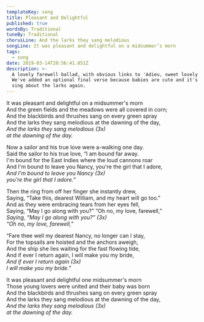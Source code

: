 ```yaml
---
templateKey: song
title: Pleasant and Delightful
published: true
wordsBy: Traditional
tuneBy: Traditional
chorusLine: And the larks they sang melodious
songLine: It was pleasant and delightful on a midsummer’s morn
tags:
  - song
date: 2019-03-14T20:56:41.851Z
description: >-
  A lovely farewell ballad, with obvious links to 'Adieu, sweet lovely Nancy.'
  We've added an optional final verse because babies are cute and it's nice to
  sing about the larks again.
---
```

It was pleasant and delightful on a midsummer's morn\
And the green fields and the meadows were all covered in corn;\
And the blackbirds and thrushes sang on every green spray\
And the larks they sang melodious at the dawning of the day,\
_And the larks they sang melodious (3x)_ \
_at the dawning of the day._

Now a sailor and his true love were a-walking one day.\
Said the sailor to his true love, “I am bound far away.\
I'm bound for the East Indies where the loud cannons roar\
And I'm bound to leave you Nancy, you're the girl that I adore,\
_And I'm bound to leave you Nancy (3x)_ \
_you're the girl that I adore.”_

Then the ring from off her finger she instantly drew,\
Saying, “Take this, dearest William, and my heart will go too.”\
And as they were embracing tears from her eyes fell,\
Saying, “May I go along with you?” “Oh no, my love, farewell,”\
_Saying, “May I go along with you?” (3x)_ \
_“Oh no, my love, farewell,”_

“Fare thee well my dearest Nancy, no longer can I stay,\
For the topsails are hoisted and the anchors aweigh,\
And the ship she lies waiting for the fast flowing tide,\
And if ever I return again, I will make you my bride,\
_And if ever I return again (3x)_\
_I will make you my bride.”_

It was pleasant and delightful one midsummer's morn\
Those young lovers were united and their baby was born\
And the blackbirds and thrushes sang on every green spray\
And the larks they sang melodious at the dawning of the day,\
_And the larks they sang melodious (3x)_ \
_at the dawning of the day._
